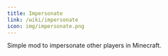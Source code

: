```yaml
---
title: Impersonate
link: /wiki/impersonate
icon: img/impersonate.png
---
```


Simple mod to impersonate other players in Minecraft.